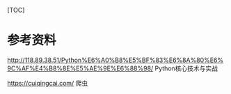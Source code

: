 [TOC]


# 参考资料
http://118.89.38.51/Python%E6%A0%B8%E5%BF%83%E6%8A%80%E6%9C%AF%E4%B8%8E%E5%AE%9E%E6%88%98/ Python核心技术与实战

https://cuiqingcai.com/ 爬虫